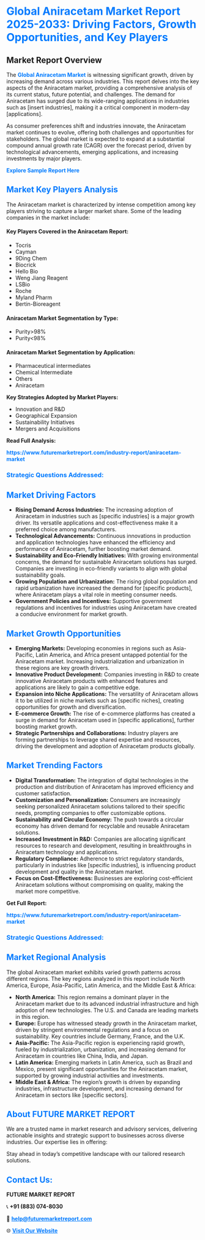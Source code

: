 <h1 style="color: #007BFF;">Global Aniracetam Market Report 2025-2033: Driving Factors, Growth Opportunities, and Key Players</h1>

<section id="overview">
<h2>Market Report Overview</h2>
<p>The <a href="https://www.futuremarketreport.com/industry-report/aniracetam-market" style="color: #007BFF; text-decoration: none;"><strong>Global Aniracetam Market</strong></a> is witnessing significant growth, driven by increasing demand across various industries. This report delves into the key aspects of the Aniracetam market, providing a comprehensive analysis of its current status, future potential, and challenges. The demand for Aniracetam has surged due to its wide-ranging applications in industries such as [insert industries], making it a critical component in modern-day [applications].</p>
<p>As consumer preferences shift and industries innovate, the Aniracetam market continues to evolve, offering both challenges and opportunities for stakeholders. The global market is expected to expand at a substantial compound annual growth rate (CAGR) over the forecast period, driven by technological advancements, emerging applications, and increasing investments by major players.</p>
</section>

<section id="overview">
<p><a href="https://www.futuremarketreport.com/request-sample/reportId=116697" style="color: #007BFF; text-decoration: none;"><strong>Explore Sample Report Here</strong></a></p>
</section>

<section id="key-players">
<h2 style="color: #007BFF;">Market Key Players Analysis</h2>
<p>The Aniracetam market is characterized by intense competition among key players striving to capture a larger market share. Some of the leading companies in the market include:</p>
<h4>Key Players Covered in the Aniracetam Report:</h4>
<ul><li>Tocris</li><li>Cayman</li><li>9Ding Chem</li><li>Biocrick</li><li>Hello Bio</li><li>Weng Jiang Reagent</li><li>LSBio</li><li>Roche</li><li>Myland Pharm</li><li>Bertin-Bioreagent</li></ul>
<h4>Aniracetam Market Segmentation by Type:</h4>
<ul><li>Purity&gt;98%</li><li>Purity&lt;98%</li></ul>

<h4>Aniracetam Market Segmentation by Application:</h4>
<ul><li>Pharmaceutical intermediates</li><li>Chemical Intermediate</li><li>Others</li><li>Aniracetam</li></ul>
<p><strong>Key Strategies Adopted by Market Players:</strong></p>
<ul>
<li>Innovation and R&D</li>
<li>Geographical Expansion</li>
<li>Sustainability Initiatives</li>
<li>Mergers and Acquisitions</li>
</ul>
</section>

<section>
<p><strong>Read Full Analysis: </strong></p><a href="https://www.futuremarketreport.com/industry-report/aniracetam-market" style="color: #007BFF; text-decoration: none;"><strong>https://www.futuremarketreport.com/industry-report/aniracetam-market</strong></a>
<h3 style="color: #007BFF;">Strategic Questions Addressed:</h3>
</section>

<section id="driving-factors">
<h2 style="color: #007BFF;">Market Driving Factors</h2>
<ul>
<li><strong>Rising Demand Across Industries:</strong> The increasing adoption of Aniracetam in industries such as [specific industries] is a major growth driver. Its versatile applications and cost-effectiveness make it a preferred choice among manufacturers.</li>
<li><strong>Technological Advancements:</strong> Continuous innovations in production and application technologies have enhanced the efficiency and performance of Aniracetam, further boosting market demand.</li>
<li><strong>Sustainability and Eco-Friendly Initiatives:</strong> With growing environmental concerns, the demand for sustainable Aniracetam solutions has surged. Companies are investing in eco-friendly variants to align with global sustainability goals.</li>
<li><strong>Growing Population and Urbanization:</strong> The rising global population and rapid urbanization have increased the demand for [specific products], where Aniracetam plays a vital role in meeting consumer needs.</li>
<li><strong>Government Policies and Incentives:</strong> Supportive government regulations and incentives for industries using Aniracetam have created a conducive environment for market growth.</li>
</ul>
</section>

<section id="growth-opportunities">
<h2 style="color: #007BFF;">Market Growth Opportunities</h2>
<ul>
<li><strong>Emerging Markets:</strong> Developing economies in regions such as Asia-Pacific, Latin America, and Africa present untapped potential for the Aniracetam market. Increasing industrialization and urbanization in these regions are key growth drivers.</li>
<li><strong>Innovative Product Development:</strong> Companies investing in R&D to create innovative Aniracetam products with enhanced features and applications are likely to gain a competitive edge.</li>
<li><strong>Expansion into Niche Applications:</strong> The versatility of Aniracetam allows it to be utilized in niche markets such as [specific niches], creating opportunities for growth and diversification.</li>
<li><strong>E-commerce Growth:</strong> The rise of e-commerce platforms has created a surge in demand for Aniracetam used in [specific applications], further boosting market growth.</li>
<li><strong>Strategic Partnerships and Collaborations:</strong> Industry players are forming partnerships to leverage shared expertise and resources, driving the development and adoption of Aniracetam products globally.</li>
</ul>
</section>

<section id="trending-factors">
<h2 style="color: #007BFF;">Market Trending Factors</h2>
<ul>
<li><strong>Digital Transformation:</strong> The integration of digital technologies in the production and distribution of Aniracetam has improved efficiency and customer satisfaction.</li>
<li><strong>Customization and Personalization:</strong> Consumers are increasingly seeking personalized Aniracetam solutions tailored to their specific needs, prompting companies to offer customizable options.</li>
<li><strong>Sustainability and Circular Economy:</strong> The push towards a circular economy has driven demand for recyclable and reusable Aniracetam solutions.</li>
<li><strong>Increased Investment in R&D:</strong> Companies are allocating significant resources to research and development, resulting in breakthroughs in Aniracetam technology and applications.</li>
<li><strong>Regulatory Compliance:</strong> Adherence to strict regulatory standards, particularly in industries like [specific industries], is influencing product development and quality in the Aniracetam market.</li>
<li><strong>Focus on Cost-Effectiveness:</strong> Businesses are exploring cost-efficient Aniracetam solutions without compromising on quality, making the market more competitive.</li>
</ul>
</section>

<section>
<p><strong>Get Full Report: </strong></p><a href="https://www.futuremarketreport.com/industry-report/aniracetam-market" style="color: #007BFF; text-decoration: none;"><strong>https://www.futuremarketreport.com/industry-report/aniracetam-market</strong></a>
<h3 style="color: #007BFF;">Strategic Questions Addressed:</h3>
</section>


<section id="regional-analysis">
<h2 style="color: #007BFF;">Market Regional Analysis</h2>
<p>The global Aniracetam market exhibits varied growth patterns across different regions. The key regions analyzed in this report include North America, Europe, Asia-Pacific, Latin America, and the Middle East & Africa:</p>
<ul>
<li><strong>North America:</strong> This region remains a dominant player in the Aniracetam market due to its advanced industrial infrastructure and high adoption of new technologies. The U.S. and Canada are leading markets in this region.</li>
<li><strong>Europe:</strong> Europe has witnessed steady growth in the Aniracetam market, driven by stringent environmental regulations and a focus on sustainability. Key countries include Germany, France, and the U.K.</li>
<li><strong>Asia-Pacific:</strong> The Asia-Pacific region is experiencing rapid growth, fueled by industrialization, urbanization, and increasing demand for Aniracetam in countries like China, India, and Japan.</li>
<li><strong>Latin America:</strong> Emerging markets in Latin America, such as Brazil and Mexico, present significant opportunities for the Aniracetam market, supported by growing industrial activities and investments.</li>
<li><strong>Middle East & Africa:</strong> The region’s growth is driven by expanding industries, infrastructure development, and increasing demand for Aniracetam in sectors like [specific sectors].</li>
</ul>
</section>

<footer>
<h2 style="color: #007BFF;">About FUTURE MARKET REPORT</h2>
<p>We are a trusted name in market research and advisory services, delivering actionable insights and strategic support to businesses across diverse industries. Our expertise lies in offering:</p>

<p>Stay ahead in today’s competitive landscape with our tailored research solutions.</p>

<h2 style="color: #007BFF;">Contact Us:</h2>
<p><strong>FUTURE MARKET REPORT</strong></p>
<p>📞 <strong>+91 (883) 074-8030</strong></p>
<p>📧 <strong><a href="mailto:help@futuremarketreport.com" style="color: #007BFF;">help@futuremarketreport.com</a></strong></p>
<p>🌐 <strong><a href="https://www.futuremarketreport.com/" style="color: #007BFF;">Visit Our Website</a></strong></p>
</footer>
